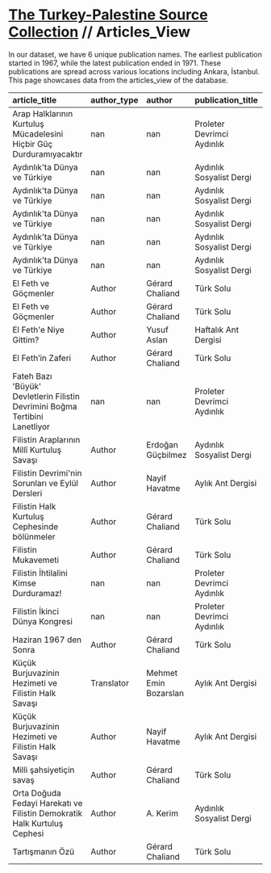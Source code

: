 # [The Turkey-Palestine Source Collection](turkey_palestine_collection.md) // Articles_View

In our dataset, we have 6 unique publication names. The earliest publication started in 1967, while the latest publication ended in 1971. These publications are spread across various locations including Ankara, İstanbul. This page showcases data from the articles_view of the database.

| article_title                                                                | author_type   | author                | publication_title          | issue_number   | issue_date   | pages   |
|:-----------------------------------------------------------------------------|:--------------|:----------------------|:---------------------------|:---------------|:-------------|:--------|
| Arap Halklarının Kurtuluş Mücadelesini Hiçbir Güç Durduramıyacaktır          | nan           | nan                   | Proleter Devrimci Aydınlık | 9-23           | 1970-09      | 369-376 |
| Aydınlık'ta Dünya ve Türkiye                                                 | nan           | nan                   | Aydınlık Sosyalist Dergi   | 1              | 1968-11      | 33-44   |
| Aydınlık'ta Dünya ve Türkiye                                                 | nan           | nan                   | Aydınlık Sosyalist Dergi   | 3              | 1969-01      | 177-186 |
| Aydınlık'ta Dünya ve Türkiye                                                 | nan           | nan                   | Aydınlık Sosyalist Dergi   | 4              | 1969-02      | 261-278 |
| Aydınlık'ta Dünya ve Türkiye                                                 | nan           | nan                   | Aydınlık Sosyalist Dergi   | 6              | 1969-04      | 417-437 |
| Aydınlık'ta Dünya ve Türkiye                                                 | nan           | nan                   | Aydınlık Sosyalist Dergi   | 24             | 1970-10      | 504-525 |
| El Feth ve Göçmenler                                                         | Author        | Gérard Chaliand       | Türk Solu                  | 86             | 1969-07      | 15      |
| El Feth ve Göçmenler                                                         | Author        | Gérard Chaliand       | Türk Solu                  | 87             | 1969-07      | 15      |
| El Feth'e Niye Gittim?                                                       | Author        | Yusuf Aslan           | Haftalık Ant Dergisi       | 165            | 1970-02      | 6       |
| El Feth’in Zaferi                                                            | Author        | Gérard Chaliand       | Türk Solu                  | 82             | 1969-06      | 12      |
| Fateh Bazı 'Büyük' Devletlerin Filistin Devrimini Boğma Tertibini Lanetliyor | nan           | nan                   | Proleter Devrimci Aydınlık | 10-24          | 1970-10      | 425-426 |
| Filistin Araplarının Millî Kurtuluş Savaşı                                   | Author        | Erdoğan Güçbilmez     | Aydınlık Sosyalist Dergi   | 3              | 1969-01      | 227-244 |
| Filistin Devrimi'nin Sorunları ve Eylül Dersleri                             | Author        | Nayif Havatme         | Aylık Ant Dergisi          | 13             | 1971-05      | 77-82   |
| Filistin Halk Kurtuluş Cephesinde bölünmeler                                 | Author        | Gérard Chaliand       | Türk Solu                  | 85             | 1969-07      | 13      |
| Filistin Mukavemeti                                                          | Author        | Gérard Chaliand       | Türk Solu                  | 81             | 1969-06      | 10-11   |
| Filistin İhtilalini Kimse Durduramaz!                                        | nan           | nan                   | Proleter Devrimci Aydınlık | 10-24          | 1970-10      | 417-423 |
| Filistin İkinci Dünya Kongresi                                               | nan           | nan                   | Proleter Devrimci Aydınlık | 10-24          | 1970-10      | 423-425 |
| Haziran 1967 den Sonra                                                       | Author        | Gérard Chaliand       | Türk Solu                  | 83             | 1969-06      | 14      |
| Küçük Burjuvazinin Hezimeti ve Filistin Halk Savaşı                          | Translator    | Mehmet Emin Bozarslan | Aylık Ant Dergisi          | 2              | 1970-06      | 75-84   |
| Küçük Burjuvazinin Hezimeti ve Filistin Halk Savaşı                          | Author        | Nayif Havatme         | Aylık Ant Dergisi          | 2              | 1970-06      | 75-84   |
| Milli şahsiyetiçin savaş                                                     | Author        | Gérard Chaliand       | Türk Solu                  | 84             | 1969-06      | 14      |
| Orta Doğuda Fedayi Harekatı ve Filistin Demokratik Halk Kurtuluş Cephesi     | Author        | A. Kerim              | Aydınlık Sosyalist Dergi   | 19             | 1970-05      | 86-96   |
| Tartışmanın Özü                                                              | Author        | Gérard Chaliand       | Türk Solu                  | 89             | 1969-07      | 13      |